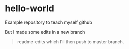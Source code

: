 # hello-world
Example repository to teach myself github

But I made some edits in a new branch
> readme-edits
which I'll then push to master branch.
